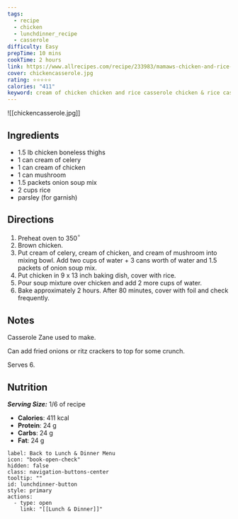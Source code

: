 ```yaml
---
tags:
  - recipe
  - chicken
  - lunchdinner_recipe
  - casserole
difficulty: Easy
prepTime: 10 mins
cookTime: 2 hours
link: https://www.allrecipes.com/recipe/233983/mamaws-chicken-and-rice-casserole/
cover: chickencasserole.jpg
rating: ⭐️⭐️⭐️⭐️⭐️
calories: "411"
keyword: cream of chicken chicken and rice casserole chicken & rice casserole zane chicken thighs mushrooms lipton onion soup mix cream of celery soup rice
---
```


![[chickencasserole.jpg]]

## Ingredients
- 1.5 lb chicken boneless thighs
- 1 can cream of celery
- 1 can cream of chicken
- 1 can mushroom
- 1.5 packets onion soup mix
- 2 cups rice
- parsley (for garnish)

## Directions
1. Preheat oven to 350$^\circ$ 
2. Brown chicken.
3. Put cream of celery, cream of chicken, and cream of mushroom into mixing bowl. Add two cups of water + 3 cans worth of water and 1.5 packets of onion soup mix.
4. Put chicken in 9 x 13 inch baking dish, cover with rice. 
5. Pour soup mixture over chicken and add 2 more cups of water.
6. Bake approximately 2 hours. After 80 minutes, cover with foil and check frequently.

## Notes
Casserole Zane used to make.

Can add fried onions or ritz crackers to top for some crunch.

Serves 6.
## Nutrition
***Serving Size:*** 1/6 of recipe
- **Calories**: 411 kcal
- **Protein**: 24 g
- **Carbs**: 24 g
- **Fat**: 24 g


```meta-bind-button
label: Back to Lunch & Dinner Menu
icon: "book-open-check"
hidden: false
class: navigation-buttons-center
tooltip: ""
id: lunchdinner-button
style: primary
actions:
  - type: open
    link: "[[Lunch & Dinner]]"

```
 
